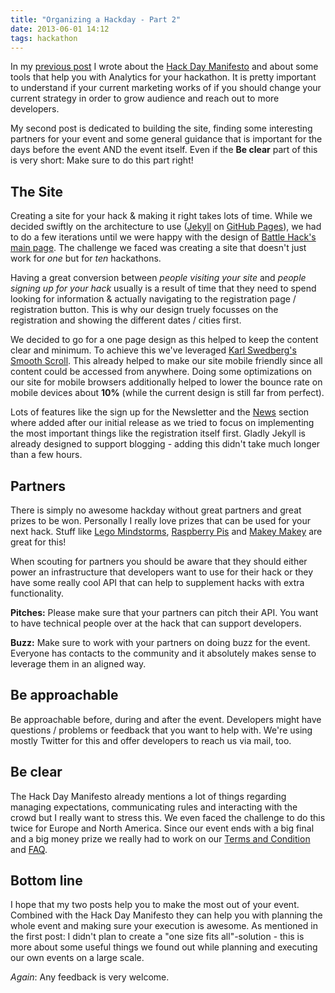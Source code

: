```yaml
---
title: "Organizing a Hackday - Part 2"
date: 2013-06-01 14:12
tags: hackathon
---
```

In my [previous post](http://timmesserschmidt.com/blog/2013/05/29/organizing-a-hackday-part1/) I wrote about the [Hack Day Manifesto](http://hackdaymanifesto.com/) and about some tools that help you with Analytics for your hackathon. It is pretty important to understand if your current marketing works of if you should change your current strategy in order to grow audience and reach out to more developers.

My second post is dedicated to building the site, finding some interesting partners for your event and some general guidance that is important for the days before the event AND the event itself. Even if the **Be clear** part of this is very short: Make sure to do this part right!

<!-- more -->

The Site
---
Creating a site for your hack & making it right takes lots of time. While we decided swiftly on the architecture to use ([Jekyll](http://jekyllrb.com/) on [GitHub Pages](http://pages.github.com/)), we had to do a few iterations until we were happy with the design of [Battle Hack's main page](http://battlehack.org). The challenge we faced was creating a site that doesn't just work for *one* but for *ten* hackathons.

Having a great conversion between *people visiting your site* and *people signing up for your hack* usually is a result of time that they need to spend looking for information & actually navigating to the registration page / registration button. This is why our design truely focusses on the registration and showing the different dates / cities first.

We decided to go for a one page design as this helped to keep the content clear and minimum. To achieve this we've leveraged [Karl Swedberg's Smooth Scroll](http://github.com/kswedberg/jquery-smooth-scroll). This already helped to make our site mobile friendly since all content could be accessed from anywhere. Doing some optimizations on our site for mobile browsers additionally helped to lower the bounce rate on mobile devices about **10%** (while the current design is still far from perfect).

Lots of features like the sign up for the Newsletter and the [News](http://battlehack.org/news/) section where added after our initial release as we tried to focus on implementing the most important things like the registration itself first. Gladly Jekyll is already designed to support blogging - adding this didn't take much longer than a few hours.

Partners
---
There is simply no awesome hackday without great partners and great prizes to be won. Personally I really love prizes that can be used for your next hack. Stuff like [Lego Mindstorms](http://mindstorms.lego.com/), [Raspberry Pis](http://www.raspberrypi.org/) and [Makey Makey](http://www.makeymakey.com/) are great for this!

When scouting for partners you should be aware that they should either power an infrastructure that developers want to use for their hack or they have some really cool API that can help to supplement hacks with extra functionality.

**Pitches:**
Please make sure that your partners can pitch their API. You want to have technical people over at the hack that can support developers.

**Buzz:**
Make sure to work with your partners on doing buzz for the event. Everyone has contacts to the community and it absolutely makes sense to leverage them in an aligned way.

Be approachable
---
Be approachable before, during and after the event. Developers might have questions / problems or feedback that you want to help with. We're using mostly Twitter for this and offer developers to reach us via mail, too.

Be clear
---
The Hack Day Manifesto already mentions a lot of things regarding managing expectations, communicating rules and interacting with the crowd but I really want to stress this. We even faced the challenge to do this twice for Europe and North America. Since our event ends with a big final and a big money prize we really had to work on our [Terms and Condition](http://battlehack.org/#rules) and [FAQ](http://battlehack.org/#faq).

Bottom line
---
I hope that my two posts help you to make the most out of your event. Combined with the Hack Day Manifesto they can help you with planning the whole event and making sure your execution is awesome. As mentioned in the first post: I didn't plan to create a "one size fits all"-solution - this is more about some useful things we found out while planning and executing our own events on a large scale.

*Again*: Any feedback is very welcome.
